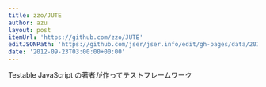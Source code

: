 ```yaml
---
title: zzo/JUTE
author: azu
layout: post
itemUrl: 'https://github.com/zzo/JUTE'
editJSONPath: 'https://github.com/jser/jser.info/edit/gh-pages/data/2012/09/index.json'
date: '2012-09-23T03:00:00+00:00'
---
```

Testable JavaScript の著者が作ってテストフレームワーク
